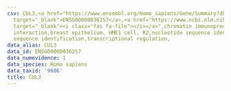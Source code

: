 ```yaml
---
csv: CUL3,<a href="https://www.ensembl.org/Homo_sapiens/Gene/Summary?db=core;g=ENSG00000036257"
  target="_blank">ENSG00000036257</a>,<a href="https://www.ncbi.nlm.nih.gov/pubmed/22863008"
  target="_blank"><i class="fas fa-file"></i></a>",chromatin immunoprecipitation assay,direct
  interaction,breast epithelium, HME1 cell, R2,nucleotide sequence identification,nucleotide
  sequence identification,transcriptional regulation,
data_alias: CUL3
data_id: ENSG00000036257
data_numevidence: 1
data_species: Homo sapiens
data_taxid: '9606'
title: CUL3
---
```

